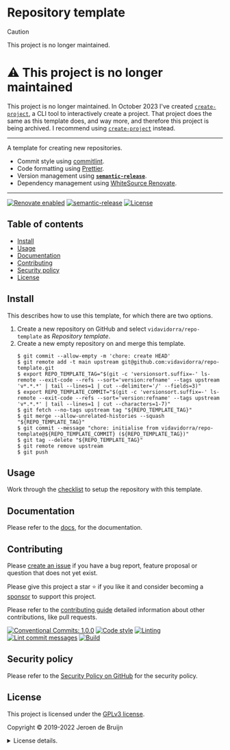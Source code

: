 # Repository template <!-- omit in toc -->

> [!CAUTION]
> This project is no longer maintained.

# ⚠ This project is no longer maintained <!-- omit in toc -->

This project is no longer maintained. In October 2023 I've created [`create-project`](https://github.com/vidavidorra/create-project), a CLI tool to interactively create a project. That project does the same as this template does, and way more, and therefore this project is being archived. I recommend using [`create-project`](https://github.com/vidavidorra/create-project) instead.

---

A template for creating new repositories.

- Commit style using [commitlint](https://commitlint.js.org/).
- Code formatting using [Prettier](https://prettier.io/).
- Version management using [**`semantic-release`**](https://semantic-release.gitbook.io/semantic-release/).
- Dependency management using [WhiteSource Renovate](https://www.whitesourcesoftware.com/free-developer-tools/renovate).

---

[![Renovate enabled](https://img.shields.io/badge/Renovate-enabled-brightgreen.svg?logo=renovatebot&logoColor&style=flat-square)](https://renovatebot.com)
[![semantic-release](https://img.shields.io/badge/%20%20%F0%9F%93%A6%F0%9F%9A%80-semantic--release-e10079.svg?style=flat-square)](https://github.com/semantic-release/semantic-release)
[![License](https://img.shields.io/github/license/vidavidorra/repo-template.svg?style=flat-square)](LICENSE.md)

<a name="toc"></a>

## Table of contents <!-- omit in toc -->

- [Install](#install)
- [Usage](#usage)
- [Documentation](#documentation)
- [Contributing](#contributing)
- [Security policy](#security-policy)
- [License](#license)

## Install

This describes how to use this template, for which there are two options.

1. Create a new repository on GitHub and select `vidavidorra/repo-template` as _Repository template_.
2. Create a new empty repository on and merge this template.
   ```shell
   $ git commit --allow-empty -m 'chore: create HEAD'
   $ git remote add -t main upstream git@github.com:vidavidorra/repo-template.git
   $ export REPO_TEMPLATE_TAG="$(git -c 'versionsort.suffix=-' ls-remote --exit-code --refs --sort='version:refname' --tags upstream 'v*.*.*' | tail --lines=1 | cut --delimiter='/' --fields=3)"
   $ export REPO_TEMPLATE_COMMIT="$(git -c 'versionsort.suffix=-' ls-remote --exit-code --refs --sort='version:refname' --tags upstream 'v*.*.*' | tail --lines=1 | cut --characters=1-7)"
   $ git fetch --no-tags upstream tag "${REPO_TEMPLATE_TAG}"
   $ git merge --allow-unrelated-histories --squash "${REPO_TEMPLATE_TAG}"
   $ git commit --message "chore: initialise from vidavidorra/repo-template@${REPO_TEMPLATE_COMMIT} (${REPO_TEMPLATE_TAG})"
   $ git tag --delete "${REPO_TEMPLATE_TAG}"
   $ git remote remove upstream
   $ git push
   ```

## Usage

Work through the [checklist](docs/checklist.md) to setup the repository with this template.

## Documentation

Please refer to the [docs](docs), for the documentation.

## Contributing

Please [create an issue](https://github.com/vidavidorra/repo-template/issues/new/choose) if you have a bug report, feature proposal or question that does not yet exist.

Please give this project a star ⭐ if you like it and consider becoming a [sponsor](https://github.com/sponsors/jdbruijn) to support this project.

Please refer to the [contributing guide](https://github.com/vidavidorra/.github/blob/main/CONTRIBUTING.md) detailed information about other contributions, like pull requests.

[![Conventional Commits: 1.0.0](https://img.shields.io/badge/Conventional%20Commits-1.0.0-yellow.svg?style=flat-square)](https://conventionalcommits.org)
[![Code style](https://img.shields.io/badge/code_style-Prettier-ff69b4.svg?logo=prettier&style=flat-square)](https://github.com/prettier/prettier)
[![Linting](https://img.shields.io/badge/linting-ESLint-lightgrey.svg?logo=eslint&style=flat-square)](https://eslint.org)
[![Lint commit messages](https://img.shields.io/github/workflow/status/vidavidorra/repo-template/Lint%20commit%20messages?logo=github&label=Lint%20commit%20messages&style=flat-square)](https://github.com/vidavidorra/repo-template/actions)
[![Build](https://img.shields.io/github/workflow/status/vidavidorra/repo-template/Build?logo=github&label=Build&style=flat-square)](https://github.com/vidavidorra/repo-template/actions)

## Security policy

Please refer to the [Security Policy on GitHub](https://github.com/vidavidorra/repo-template/security/) for the security policy.

## License

This project is licensed under the [GPLv3 license](https://www.gnu.org/licenses/gpl.html).

Copyright © 2019-2022 Jeroen de Bruijn

<details><summary>License details.</summary>
<p>

This program is free software: you can redistribute it and/or modify
it under the terms of the GNU General Public License as published by
the Free Software Foundation, either version 3 of the License, or
(at your option) any later version.

This program is distributed in the hope that it will be useful,
but WITHOUT ANY WARRANTY; without even the implied warranty of
MERCHANTABILITY or FITNESS FOR A PARTICULAR PURPOSE. See the
GNU General Public License for more details.

You should have received a copy of the GNU General Public License
along with this program. If not, see <http://www.gnu.org/licenses/>.

The full text of the license is available in the [LICENSE](LICENSE.md) file in this repository and [online](https://www.gnu.org/licenses/gpl.html).

</details>
